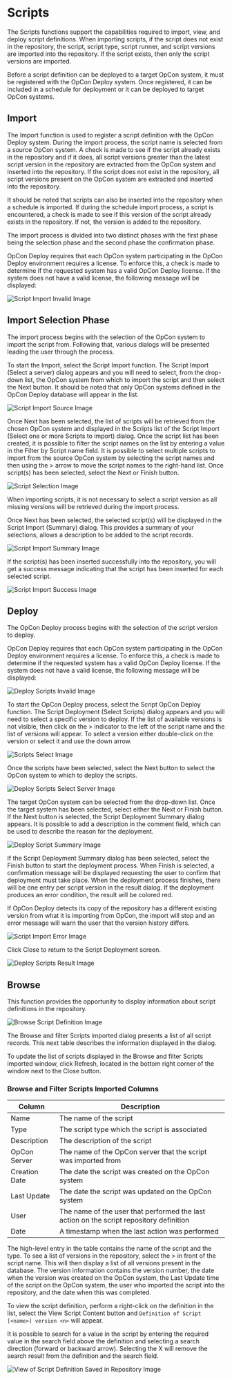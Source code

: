 # Scripts

The Scripts functions support the capabilities required to import, view, and deploy script definitions. When importing scripts, if the script does not exist in the repository, the script, script type, script runner, and script versions are imported into the repository. If the script exists, then only the script versions are imported.

Before a script definition can be deployed to a target OpCon system, it must be registered with the OpCon Deploy system. Once registered, it can be included in a schedule for deployment or it can be deployed to target OpCon systems.

## Import

The Import function is used to register a script definition with the OpCon Deploy system. During the import process, the script name is selected from a source OpCon system. A check is made to see if the script already exists in the repository and if it does, all script versions greater than the latest script version in the repository are extracted from the OpCon system and inserted into the repository. If the script does not exist in the repository, all script versions present on the OpCon system are extracted and inserted into the repository.

It should be noted that scripts can also be inserted into the repository when a schedule is imported. If during the schedule import process, a script is encountered, a check is made to see if this version of the script already exists in the repository. If not, the version is added to the repository.

The import process is divided into two distinct phases with the first phase being the selection phase and the second phase the confirmation phase.

OpCon Deploy requires that each OpCon system participating in the OpCon Deploy environment requires a license. To enforce this, a check is made to determine if the requested system has a valid OpCon Deploy license. If the system does not have a valid license, the following message will be displayed:

![Script Import Invalid Image](../static/img/script-import-invalid.png)

## Import Selection Phase

The import process begins with the selection of the OpCon system to import the script from. Following that, various dialogs will be presented leading the user through the process.

To start the Import, select the Script Import function. The Script Import (Select a server) dialog appears and you will need to select, from the drop-down list, the OpCon system from which to import the script and then select the Next button. It should be noted that only OpCon systems defined in the OpCon Deploy database will appear in the list.

![Script Import Source Image](../static/img/script-import-source.png)

Once Next has been selected, the list of scripts will be retrieved from the chosen OpCon system and displayed in the Scripts list of the Script Import (Select one or more Scripts to import) dialog. Once the script list has been created, it is possible to filter the script names on the list by entering a value in the Filter by Script name field. It is possible to select multiple scripts to import from the source OpCon system by selecting the script names and then using the > arrow to move the script names to the right-hand list. Once script(s) has been selected, select the Next or Finish button.

![Script Selection Image](../static/img/script-import-selection.png)

When importing scripts, it is not necessary to select a script version as all missing versions will be retrieved during the import process.

Once Next has been selected, the selected script(s) will be displayed in the Script Import (Summary) dialog. This provides a summary of your selections, allows a description to be added to the script records.

![Script Import Summary Image](../static/img/script-import-summary.png)

If the script(s) has been inserted successfully into the repository, you will get a success message indicating that the script has been inserted for each selected script.

![Script Import Success Image](../static/img/script-import-success.png)

## Deploy

The OpCon Deploy process begins with the selection of the script version to deploy.

OpCon Deploy requires that each OpCon system participating in the OpCon Deploy environment requires a license. To enforce this, a check is made to determine if the requested system has a valid OpCon Deploy license. If the system does not have a valid license, the following message will be displayed:

![Deploy Scripts Invalid Image](../static/img/scripts-invalid-license.png)

To start the OpCon Deploy process, select the Script OpCon Deploy function. The Script Deployment (Select Scripts) dialog appears and you will need to select a specific version to deploy. If the list of available versions is not visible, then click on the > indicator to the left of the script name and the list of versions will appear. To select a version either double-click on the version or select it and use the down arrow.

![Scripts Select Image](../static/img/scripts-select-scripts.png)

Once the scripts have been selected, select the Next button to select the OpCon system to which to deploy the scripts.

![Deploy Scripts Select Server Image](../static/img/scripts-select-server.png)

The target OpCon system can be selected from the drop-down list. Once the target system has been selected, select either the Next or Finish button. If the Next button is selected, the Script Deployment Summary dialog appears. It is possible to add a description in the comment field, which can be used to describe the reason for the deployment.

![Deploy Script Summary Image](../static/img/scripts-summary-dialog.png)

If the Script Deployment Summary dialog has been selected, select the Finish button to start the deployment process. When Finish is selected, a confirmation message will be displayed requesting the user to confirm that deployment must take place. When the deployment process finishes, there will be one entry per script version in the result dialog. If the deployment produces an error condition, the result will be colored red.

If OpCon Deploy detects its copy of the repository has a different existing version from what it is importing from OpCon, the import will stop and an error message will warn the user that the version history differs.

![Script Import Error Image](../static/img/script-import-error.png)

Click Close to return to the Script Deployment screen.

![Deploy Scripts Result Image](../static/img/scripts-result-dialog.png)

## Browse

This function provides the opportunity to display information about script definitions in the repository.

![Browse Script Definition Image](../static/img/browse-script-definition.png)

The Browse and filter Scripts imported dialog presents a list of all script records. This next table describes the information displayed in the dialog.

To update the list of scripts displayed in the Browse and filter Scripts imported window, click Refresh, located in the bottom right corner of the window next to the Close button.

### Browse and Filter Scripts Imported Columns

| Column | Description |
| ------ | ----------- |
| Name | The name of the script |
| Type | The script type which the script is associated |
| Description | The description of the script |
| OpCon Server | The name of the OpCon server that the script was imported from |
| Creation Date	| The date the script was created on the OpCon system |
| Last Update | The date the script was updated on the OpCon system |
| User | The name of the user that performed the last action on the script repository definition |
| Date | A timestamp when the last action was performed |

The high-level entry in the table contains the name of the script and the type. To see a list of versions in the repository, select the > in front of the script name. This will then display a list of all versions present in the database. The version information contains the version number, the date when the version was created on the OpCon system, the Last Update time of the script on the OpCon system, the user who imported the script into the repository, and the date when this was completed.

To view the script definition, perform a right-click on the definition in the list, select the View Script Content button and ```Definition of Script [<name>] version <n>``` will appear.

It is possible to search for a value in the script by entering the required value in the search field above the definition and selecting a search direction (forward or backward arrow). Selecting the X will remove the search result from the definition and the search field.

![View of Script Definition Saved in Repository Image](../static/img/view-script-definition-repository.png)

